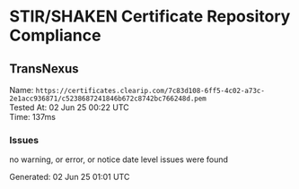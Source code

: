 # STIR/SHAKEN Certificate Repository Compliance

## TransNexus

Name: `https://certificates.clearip.com/7c83d108-6ff5-4c02-a73c-2e1acc936871/c5238687241846b672c8742bc766248d.pem`\
Tested At: 02 Jun 25 00:22 UTC\
Time: 137ms

### Issues

no warning, or error, or notice date level issues were found

Generated: 02 Jun 25 01:01 UTC